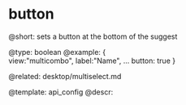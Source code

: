button
=============


@short:
	 sets a button at the bottom of the suggest 

@type: boolean
@example:
{	
	view:"multicombo", 
	label:"Name", 
    ...
	button: true
}

@related:
desktop/multiselect.md

@template:	api_config
@descr:


